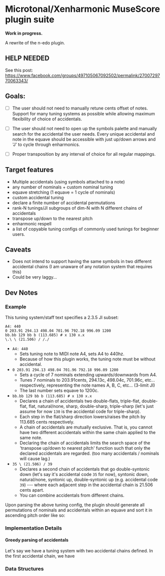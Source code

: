 # Microtonal/Xenharmonic MuseScore plugin suite

**Work in progress.**

A rewrite of the n-edo plugin.

## HELP NEEDED

See this post: https://www.facebook.com/groups/497105067092502/permalink/2700729770063343/

## Goals:

- [ ] The user should not need to manually retune cents offset of notes. Support for many tuning systems as possible while allowing maximum flexibility of choice of accidentals.

- [ ] The user should not need to open up the symbols palette and manually search for the accidental the user needs. Every unique accidental and note in the equave should be accessible with just up/down arrows and 'J' to cycle through enharmonics.

- [ ] Proper transposition by any interval of choice for all regular mappings.

## Target features

- Multiple accidentals (using symbols attached to a note)
- any number of nominals + custom nominal tuning
- equave stretching (1 equave = 1 cycle of nominals)
- custom accidental tuning
- declare a finite number of accidental permutations
- rank-N tunings/JI subgroups of dim-N with N different chains of accidentals
- transpose up/down to the nearest pitch
- enharmonic respell
- a list of copyable tuning configs of commonly used tunings for beginner users.

## Caveats

- Does not intend to support having the same symbols in two different accidental chains (I am unaware of any notation system that requires this)
- Could be very laggy...

## Dev Notes

### Example

This tuning system/staff text specifies a 2.3.5 JI subset:

```
A4: 440
0 203.91 294.13 498.04 701.96 792.18 996.09 1200
bb.bb 129 bb b (113.685) # x 130 x.x
\.\ \ (21.506) / /./
```

- `A4: 440`
  - Sets tuning note to MIDI note A4, sets A4 to 440hz.
  - Because of how this plugin works, the tuning note must be without accidental.
- `0 203.91 294.13 498.04 701.96 792.18 996.09 1200`
  - Sets a cycle of 7 nominals extending upwards/downwards from A4.
  - Tunes 7 nominals to 203.91cents, 294.13c, 498.04c, 701.96c, etc... respectively, representing the note names A, B, C, etc... (3-limit JI)
  - The last number sets equave to 1200c.
- `bb.bb 129 bb b (113.685) # x 130 x.x`
  - Declares a chain of accidentals two double-flats, triple-flat, double-flat, flat, natural/none, sharp, double-sharp, triple-sharp (let's just assume for now `130` is the accidental code for triple-sharp).
  - Each step in the flat/sharp direction lowers/raises the pitch by 113.685 cents respectively.
  - A chain of accidentals are mutually exclusive. That is, you cannot have two different accidentals within the same chain applied to the same note.
  - Declaring the chain of accidentals limits the search space of the 'transpose up/down to nearest pitch' function such that only the declared accidentals are regarded. (too many accidentals / nominals will cause lag.)
- `35 \ (21.506) / 39`
  - Declares a second chain of accidentals that go double-syntonic down (let's say it's accidental code `35` for now), syntonic down, natural/none, syntonic up, double-syntonic up (e.g. accidental code `39`) --- where each adjacent step in the accidental chain is 21.506 cents apart.
  - You can combine accidentals from different chains.

Upon parsing the above tuning config, the plugin should generate all permutations of nominals and accidentals within an equave and sort it in ascending pitch order like so:

### Implementation Details

#### Greedy parsing of accidentals

Let's say we have a tuning system with two accidental chains defined. In the first accidental chain, we have

### Data Structures
